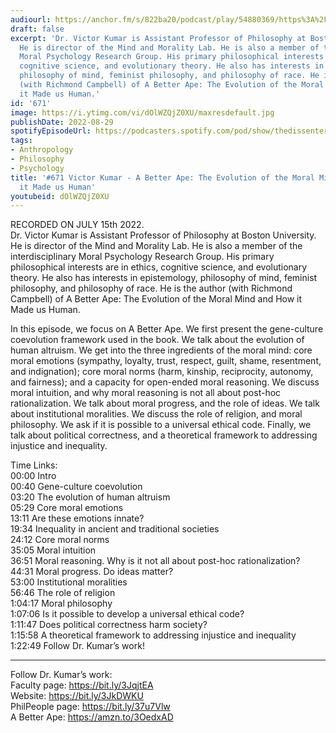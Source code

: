 ```yaml
---
audiourl: https://anchor.fm/s/822ba20/podcast/play/54880369/https%3A%2F%2Fd3ctxlq1ktw2nl.cloudfront.net%2Fstaging%2F2022-6-15%2Fa9b092f2-3b6e-59ac-23ae-da9bf4c35d4d.m4a
draft: false
excerpt: 'Dr. Victor Kumar is Assistant Professor of Philosophy at Boston University.
  He is director of the Mind and Morality Lab. He is also a member of the interdisciplinary
  Moral Psychology Research Group. His primary philosophical interests are in ethics,
  cognitive science, and evolutionary theory. He also has interests in epistemology,
  philosophy of mind, feminist philosophy, and philosophy of race. He is the author
  (with Richmond Campbell) of A Better Ape: The Evolution of the Moral Mind and How
  it Made us Human.'
id: '671'
image: https://i.ytimg.com/vi/dOlWZQjZ0XU/maxresdefault.jpg
publishDate: 2022-08-29
spotifyEpisodeUrl: https://podcasters.spotify.com/pod/show/thedissenter/episodes/671-Victor-Kumar---A-Better-Ape-The-Evolution-of-the-Moral-Mind-and-How-it-Made-us-Human-e1l9alh
tags:
- Anthropology
- Philosophy
- Psychology
title: '#671 Victor Kumar - A Better Ape: The Evolution of the Moral Mind and How
  it Made us Human'
youtubeid: dOlWZQjZ0XU
---
```

<div class="timelinks">

RECORDED ON JULY 15th 2022.  
Dr. Victor Kumar is Assistant Professor of Philosophy at Boston University. He is director of the Mind and Morality Lab. He is also a member of the interdisciplinary Moral Psychology Research Group. His primary philosophical interests are in ethics, cognitive science, and evolutionary theory. He also has interests in epistemology, philosophy of mind, feminist philosophy, and philosophy of race. He is the author (with Richmond Campbell) of A Better Ape: The Evolution of the Moral Mind and How it Made us Human.

In this episode, we focus on A Better Ape. We first present the gene-culture coevolution framework used in the book. We talk about the evolution of human altruism. We get into the three ingredients of the moral mind: core moral emotions (sympathy, loyalty, trust, respect, guilt, shame, resentment, and indignation); core moral norms (harm, kinship, reciprocity, autonomy, and fairness); and a capacity for open-ended moral reasoning. We discuss moral intuition, and why moral reasoning is not all about post-hoc rationalization. We talk about moral progress, and the role of ideas. We talk about institutional moralities. We discuss the role of religion, and moral philosophy. We ask if it is possible to a universal ethical code. Finally, we talk about political correctness, and a theoretical framework to addressing injustice and inequality.

Time Links:  
<time>00:00</time> Intro  
<time>00:40</time> Gene-culture coevolution  
<time>03:20</time> The evolution of human altruism  
<time>05:29</time> Core moral emotions  
<time>13:11</time> Are these emotions innate?  
<time>19:34</time> Inequality in ancient and traditional societies  
<time>24:12</time> Core moral norms  
<time>35:05</time> Moral intuition  
<time>36:51</time> Moral reasoning. Why is it not all about post-hoc rationalization?  
<time>44:31</time> Moral progress. Do ideas matter?  
<time>53:00</time> Institutional moralities  
<time>56:46</time> The role of religion  
<time>1:04:17</time> Moral philosophy  
<time>1:07:06</time> Is it possible to develop a universal ethical code?  
<time>1:11:47</time> Does political correctness harm society?  
<time>1:15:58</time> A theoretical framework to addressing injustice and inequality  
<time>1:22:49</time> Follow Dr. Kumar’s work!

---

Follow Dr. Kumar’s work:  
Faculty page: https://bit.ly/3JqjtEA  
Website: https://bit.ly/3JkDWKU  
PhilPeople page: https://bit.ly/37u7Vlw  
A Better Ape: https://amzn.to/3OedxAD
</div>

